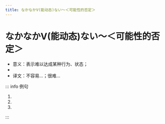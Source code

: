 ```yaml
---
title: なかなかV(能动态)ない～＜可能性的否定＞
---
```


# なかなかV(能动态)ない～＜可能性的否定＞

- 意义：表示难以达成某种行为、状态；
- <grammer-content sentence="接续：なかなか + **动词能动态的否定形式**；" />
- 译文：不容易...；很难...

::: info 例句

1. <grammer-content sentence="[日本/にほん]では[京劇/きょうげき]は**なかなか[見/み]られません**。" trans="在日本很难看到京剧。" />
2. <grammer-content sentence="みんな[忙/いそが]しいから、**なかなか[会/あ]えません**。" trans="大家都忙，所以很难见面。" />
3. <grammer-content sentence="この[町/まち]ではさしみは**なかなか[食/た]べられません**。" trans="生鱼片在这个小镇很难买到。" />

:::
